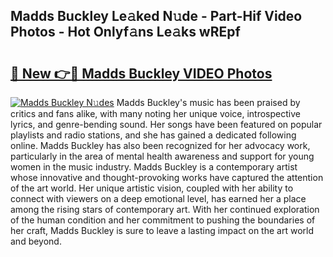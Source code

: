 ## Madds Buckley Le𝚊ked N𝚞de - Part-Hif Video Photos - Hot Onlyf𝚊ns Le𝚊ks wREpf

# <h2><a href="http://ab89369.deff.icu/?id=Madds+Buckley">🔗 New 👉🔴 Madds Buckley VIDEO Photos</a></h2>

[![Madds Buckley N𝚞des](https://i.imgur.com/rIISA9y.gif)](http://ab89369.deff.icu/?id=Madds+Buckley)
Madds Buckley's music has been praised by critics and fans alike, with many noting her unique voice, introspective lyrics, and genre-bending sound. Her songs have been featured on popular playlists and radio stations, and she has gained a dedicated following online. Madds Buckley has also been recognized for her advocacy work, particularly in the area of mental health awareness and support for young women in the music industry. Madds Buckley is a contemporary artist whose innovative and thought-provoking works have captured the attention of the art world. Her unique artistic vision, coupled with her ability to connect with viewers on a deep emotional level, has earned her a place among the rising stars of contemporary art. With her continued exploration of the human condition and her commitment to pushing the boundaries of her craft, Madds Buckley is sure to leave a lasting impact on the art world and beyond.
